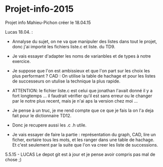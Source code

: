 # Projet-info-2015
Projet  info Mahieu-Pichon créer le 18.04.15

Lucas 18.04. : 
- Annalyse du sujet, on ne va que manipuler des listes dans tout le projet, donc j'ai importé les fichiers liste.c et liste. du TD9.
- Je vais essayer d'adapter les noms de varianbles et de types à notre exercice. 
- Je suppose que l'on est ambissieux et que l'on part sur les choix les plus performant ? CAD : On utilise la table de hachage et pour les listes de successeurs on utulise la technique la plus rapide.
- ATTENTION: le fichier liste.c est celui que jonathan l'avait donné il y a fort longtemps ... il faudrait vérifier qu'il est sans erreur ou le changer par le notre plus recent, mais je n'ai aps la version chez moi ... 
-  Je pense à un truc, je me rend compte que ce que je fais la on l'a deja fait pour le dictionnaire TD12.
- Donc je recupere aussi les .c .h utile.

- Je vais essayer de faire la partie : représentation du graph, CAD, lire un ficher, exrtaire tous les mots, et les ranger dans une table de hachage. Et c'est seulement par la suite que l'on va creer les liste de successions.

5.5.15 - LUCAS
Le depot git est à jour et je pense avoir compris pas mal de chose ;) 



